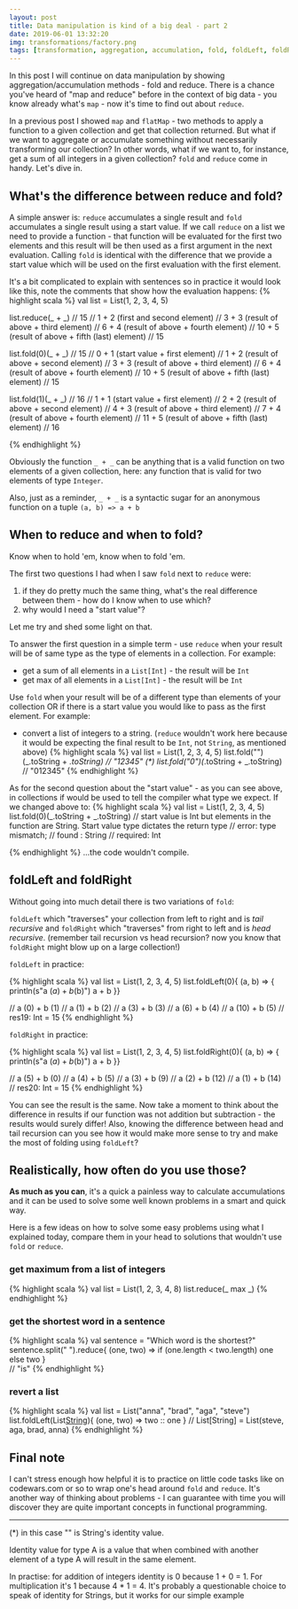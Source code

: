 ```yaml
---
layout: post
title: Data manipulation is kind of a big deal - part 2
date: 2019-06-01 13:32:20
img: transformations/factory.png 
tags: [transformation, aggregation, accumulation, fold, foldLeft, foldRight, reduce, functional-programming]
---
```


In this post I will continue on data manipulation by showing aggregation/accumulation methods - fold and reduce. There is a chance you've heard of "map and reduce" before in the context of big data - you know already what's `map` - now it's time to find out about `reduce`.
<br>

In a previous post I showed `map` and `flatMap` - two methods to apply a function to a given collection and get that collection returned. But what if we want to aggregate or accumulate something without necessarily transforming our collection? In other words, what if we want to, for instance, get a sum of all integers in a given collection? `fold` and `reduce` come in handy. Let's dive in.

## What's the difference between reduce and fold?
A simple answer is: `reduce` accumulates a single result and `fold` accumulates a single result using a start value. If we call `reduce` on a list we need to provide a function - that function will be evaluated for the first two elements and this result will be then used as a first argument in the next evaluation.
Calling `fold` is identical with the difference that we provide a start value which will be used on the first evaluation with the first element.

It's a bit complicated to explain with sentences so in practice it would look like this, note the comments that show how the evaluation happens:
 {% highlight scala %}
 val list = List(1, 2, 3, 4, 5)
 
 list.reduce(_ + _) // 15
 // 1 + 2 (first and second element)
 // 3 + 3 (result of above + third element)
 // 6 + 4 (result of above + fourth element)
 // 10 + 5 (result of above + fifth (last) element)
 // 15
 
 list.fold(0)(_ + _) // 15
 // 0 + 1 (start value + first element)
 // 1 + 2 (result of above + second element)
 // 3 + 3 (result of above + third element)
 // 6 + 4 (result of above + fourth element)
 // 10 + 5 (result of above + fifth (last) element)
 // 15
 
 list.fold(1)(_ + _) // 16
 // 1 + 1 (start value + first element)
 // 2 + 2 (result of above + second element)
 // 4 + 3 (result of above + third element)
 // 7 + 4 (result of above + fourth element)
 // 11 + 5 (result of above + fifth (last) element)
 // 16

 {% endhighlight %}


Obviously the function `_ + _` can be anything that is a valid function on two elements of a given collection, here: any function that is valid for two elements of type `Integer`. 

Also, just as a reminder, `_ + _` is a syntactic sugar for an anonymous function on a tuple `(a, b) => a + b`

## When to reduce and when to fold?
Know when to hold 'em, know when to fold 'em.

The first two questions I had when I saw `fold` next to `reduce` were:
1. if they do pretty much the same thing, what's the real difference between them - how do I know when to use which? 
2. why would I need a "start value"?

Let me try and shed some light on that.

To answer the first question in a simple term - use `reduce` when your result will be of same type as the type of elements in a collection. For example:
- get a sum of all elements in a `List[Int]` - the result will be `Int`
- get max of all elements in a `List[Int]` - the result will be `Int`

Use `fold` when your result will be of a different type than elements of your collection OR if there is a start value you would like to pass as the first element. For example:
- convert a list of integers to a string. (`reduce` wouldn't work here because it would be expecting the final result to be `Int`, not `String`, as mentioned above)
{% highlight scala %}
 val list = List(1, 2, 3, 4, 5)
list.fold("")(_.toString + _.toString) // "12345" (*)
list.fold("0")(_.toString + _.toString) // "012345"
{% endhighlight %}

As for the second question about the "start value" - as you can see above, in collections if would be used to tell the compiler what type we expect. If we changed above to:
{% highlight scala %}
 val list = List(1, 2, 3, 4, 5)
list.fold(0)(_.toString + _.toString) // start value is Int but elements in the function are String. Start value type dictates the return type
// error: type mismatch;
// found   : String
// required: Int

{% endhighlight %}
...the code wouldn't compile.


## foldLeft and foldRight
Without going into much detail there is two variations of `fold`: 

`foldLeft` which "traverses" your collection from left to right and is *tail recursive* and `foldRight` which "traverses" from right to left and is *head recursive*. (remember tail recursion vs head recursion? now you know that `foldRight` might blow up on a large collection!)

`foldLeft` in practice:

{% highlight scala %}
 val list = List(1, 2, 3, 4, 5)
list.foldLeft(0){ (a, b) => {
    println(s"a ($a) + b ($b)")
    a + b
}} 

// a (0) + b (1)
// a (1) + b (2)
// a (3) + b (3)
// a (6) + b (4)
// a (10) + b (5)
// res19: Int = 15
{% endhighlight %}

`foldRight` in practice:

{% highlight scala %}
 val list = List(1, 2, 3, 4, 5)
list.foldRight(0){ (a, b) => {
    println(s"a ($a) + b ($b)")
    a + b
}} 

// a (5) + b (0)
// a (4) + b (5)
// a (3) + b (9)
// a (2) + b (12)
// a (1) + b (14)
// res20: Int = 15
{% endhighlight %}

You can see the result is the same. Now take a moment to think about the difference in results if our function was not addition but subtraction - the results would surely differ! Also, knowing the difference between head and tail recursion can you see how it would make more sense to try and make the most of folding using `foldLeft`?


## Realistically, how often do you use those?
<b>As much as you can</b>, it's a quick a painless way to calculate accumulations and it can be used to solve some well known problems in a smart and quick way.

Here is a few ideas on how to solve some easy problems using what I explained today, compare them in your head to solutions that wouldn't use `fold` or `reduce`.

### get maximum from a list of integers
{% highlight scala %}
val list = List(1, 2, 3, 4, 8)
list.reduce(_ max _)
{% endhighlight %}

### get the shortest word in a sentence
{% highlight scala %}
val sentence = "Which word is the shortest?"
sentence.split(" ").reduce{
     (one, two) => 
        if (one.length < two.length) one 
        else two
     }  
 // "is"
{% endhighlight %}

### revert a list
{% highlight scala %}
val list = List("anna", "brad", "aga", "steve")
list.foldLeft(List[String]()){
      (one, two) => two :: one
     }
// List[String] = List(steve, aga, brad, anna)
{% endhighlight %}


## Final note
I can't stress enough how helpful it is to practice on little code tasks like on codewars.com or so to wrap one's head around `fold` and `reduce`. It's another way of thinking about problems - I can guarantee with time you will discover they are quite important concepts in functional programming.

____
(*) in this case "" is String's identity value.

Identity value for type A is a value that when combined with another element of a type A will result in the same element. 

In practise: for addition of integers identity is 0 because 1 + 0 = 1. For multiplication it's 1 because 4 * 1 = 4. It's probably a questionable choice to speak of identity for Strings, but it works for our simple example
